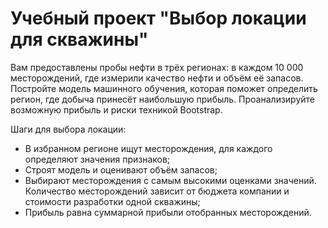 # Учебный проект "Выбор локации для скважины"
Вам предоставлены пробы нефти в трёх регионах: в каждом 10 000 месторождений, где измерили качество нефти и объём её запасов. Постройте модель машинного обучения, которая поможет определить регион, где добыча принесёт наибольшую прибыль. Проанализируйте возможную прибыль и риски техникой Bootstrap.

Шаги для выбора локации:

  - В избранном регионе ищут месторождения, для каждого определяют значения признаков;
  - Строят модель и оценивают объём запасов;
  - Выбирают месторождения с самым высокими оценками значений. Количество месторождений зависит от бюджета компании и стоимости разработки одной скважины;
  - Прибыль равна суммарной прибыли отобранных месторождений.
